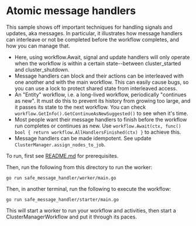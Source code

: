 # Atomic message handlers

This sample shows off important techniques for handling signals and updates, aka messages.  In particular, it illustrates how message handlers can interleave or not be completed before the workflow completes, and how you can manage that.

* Here, using workflow.Await, signal and update handlers will only operate when the workflow is within a certain state--between cluster_started and cluster_shutdown.
* Message handlers can block and their actions can be interleaved with one another and with the main workflow.  This can easily cause bugs, so you can use a lock to protect shared state from interleaved access.
* An "Entity" workflow, i.e. a long-lived workflow, periodically "continues as new".  It must do this to prevent its history from growing too large, and it passes its state to the next workflow.  You can check `workflow.GetInfo().GetContinueAsNewSuggested()` to see when it's time. 
* Most people want their message handlers to finish before the workflow run completes or continues as new.  Use `workflow.Await(ctx, func() bool { return workflow.AllHandlersFinished(ctx) }` to achieve this.
* Message handlers can be made idempotent.  See update `ClusterManager.assign_nodes_to_job`.

To run, first see [README.md](../README.md) for prerequisites.

Then, run the following from this directory to run the worker:

    go run safe_message_handler/worker/main.go

Then, in another terminal, run the following to execute the workflow:

    go run safe_message_handler/starter/main.go

This will start a worker to run your workflow and activities, then start a ClusterManagerWorkflow and put it through its paces.
